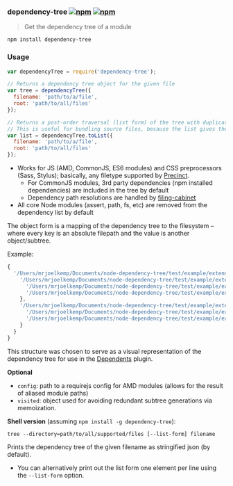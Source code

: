 ### dependency-tree [![npm](http://img.shields.io/npm/v/dependency-tree.svg)](https://npmjs.org/package/dependency-tree) [![npm](http://img.shields.io/npm/dm/dependency-tree.svg)](https://npmjs.org/package/dependency-tree)

> Get the dependency tree of a module

`npm install dependency-tree`

### Usage

```js
var dependencyTree = require('dependency-tree');

// Returns a dependency tree object for the given file
var tree = dependencyTree({
  filename: 'path/to/a/file',
  root: 'path/to/all/files'
});

// Returns a post-order traversal (list form) of the tree with duplicate sub-trees pruned.
// This is useful for bundling source files, because the list gives the concatenation order.
var list = dependencyTree.toList({
  filename: 'path/to/a/file',
  root: 'path/to/all/files'
});
```

* Works for JS (AMD, CommonJS, ES6 modules) and CSS preprocessors (Sass, Stylus); basically, any filetype supported by [Precinct](https://github.com/mrjoelkemp/node-precinct).
  - For CommonJS modules, 3rd party dependencies (npm installed dependencies) are included in the tree by default
  - Dependency path resolutions are handled by [filing-cabinet](https://github.com/mrjoelkemp/node-filing-cabinet)
* All core Node modules (assert, path, fs, etc) are removed from the dependency list by default

The object form is a mapping of the dependency tree to the filesystem –
where every key is an absolute filepath and the value is another object/subtree.

Example:

```js
{
  '/Users/mrjoelkemp/Documents/node-dependency-tree/test/example/extended/a.js': {
    '/Users/mrjoelkemp/Documents/node-dependency-tree/test/example/extended/b.js': {
      '/Users/mrjoelkemp/Documents/node-dependency-tree/test/example/extended/d.js': {},
      '/Users/mrjoelkemp/Documents/node-dependency-tree/test/example/extended/e.js': {}
    },
    '/Users/mrjoelkemp/Documents/node-dependency-tree/test/example/extended/c.js': {
      '/Users/mrjoelkemp/Documents/node-dependency-tree/test/example/extended/f.js': {},
      '/Users/mrjoelkemp/Documents/node-dependency-tree/test/example/extended/g.js': {}
    }
  }
}
```

This structure was chosen to serve as a visual representation of the dependency tree
for use in the [Dependents](https://github.com/mrjoelkemp/sublime-dependents) plugin.

**Optional**

* `config`: path to a requirejs config for AMD modules (allows for the result of aliased module paths)
* `visited`: object used for avoiding redundant subtree generations via memoization.

**Shell version** (assuming `npm install -g dependency-tree`):

```
tree --directory=path/to/all/supported/files [--list-form] filename
```

Prints the dependency tree of the given filename as stringified json (by default).

* You can alternatively print out the list form one element per line using the `--list-form` option.